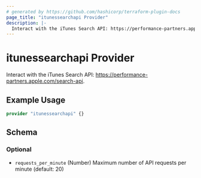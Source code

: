 ```yaml
---
# generated by https://github.com/hashicorp/terraform-plugin-docs
page_title: "itunessearchapi Provider"
description: |-
  Interact with the iTunes Search API: https://performance-partners.apple.com/search-api.
---
```


# itunessearchapi Provider

Interact with the iTunes Search API: https://performance-partners.apple.com/search-api.

## Example Usage

```terraform
provider "itunessearchapi" {}
```

<!-- schema generated by tfplugindocs -->
## Schema

### Optional

- `requests_per_minute` (Number) Maximum number of API requests per minute (default: 20)
